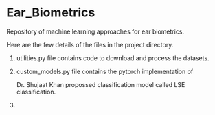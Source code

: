 # Ear_Biometrics
Repository of machine learning approaches for ear biometrics.

Here are the few details of the files in the project directory.

1) utilities.py file contains code to download and process
the datasets.
2) custom_models.py file contains the pytorch implementation of

   Dr. Shujaat Khan propossed classification model
   called LSE classification.
4) 
